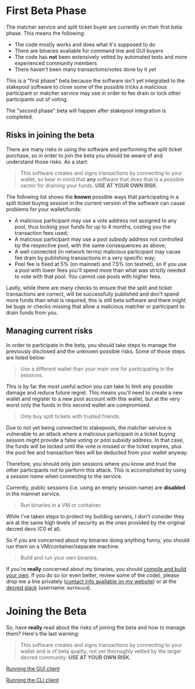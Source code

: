 # First Beta Phase

The matcher service and split ticket buyer are currently on their first beta phase. This means the following:

- The code mostly works and does what it's supposed to do
- There are binaries available for command line and GUI buyers
- The code has **not** been extensively vetted by automated tests and more experienced community members
- There haven't been many transactions/votes done by it *yet*

This is a "first phase" beta because the software isn't yet integrated to the stakepool software to close some of the possible tricks a malicious participant or matcher service may use in order to fee drain or lock other participants out of voting.

The "second phase" beta will happen after stakepool integration is completed.

## Risks in joining the beta

There are many risks in using the software and performing the split ticket purchase, so in order to join the beta you should be aware of and understand those risks. As a start:

> This software creates and signs transactions by connecting to your wallet, so bear in mind that **any** software that does that is a possible vector for draining your funds. **USE AT YOUR OWN RISK**.

The following list shows the **known** possible ways that participating in a split ticket buying session in the current version of the software can cause problems for your wallet/funds:

- A malicious participant may use a vote address not assigned to any pool, thus locking your funds for up to 4 months, costing you the transaction fees used;
- A malicious participant may use a pool subsidy address not controlled by the respective pool, with the same consequences as above;
- A well connected (in network terms) malicious participant may cause fee drain by publishing transactions in a very specific way;
- Pool fee is fixed at 5% (on mainnet) and 7.5% (on testnet), so if you use a pool with lower fees you'll spend more than what was strictly needed to vote with that pool. You cannot use pools with higher fees.

Lastly, while there are many checks to ensure that the split and ticket transactions are correct, will be successfully published and don't spend more funds than what is required, this is still beta software and there might be bugs or checks missing that allow a malicious matcher or participant to drain funds from you.

## Managing current risks

In order to participate in the beta, you should take steps to manage the previously disclosed and the unknown possible risks. Some of those steps are listed below:

> Use a different wallet than your main one for participating in the sessions.

This is by far the most useful action you can take to limit any possible damage and reduce future regret. This means you'll need to create a new wallet and register to a new pool account with this wallet, but at the very worst only the funds in this second wallet are compromised.

> Only buy split tickets with trusted friends.

Due to not yet being connected to stakepools, the matcher service is vulnerable to an attack where a malicious participant in a ticket buying session might provide a false voting or pool subsidy address. In that case, the funds will be locked until the vote is missed or the ticket expires, plus the pool fee and transaction fees will be deducted from your wallet anyway.

Therefore, you should only join sessions where you know and trust the other participants not to perform this attack. This is accomplished by using a *session name* when connecting to the service.

Currently, public sessions (i.e. using an empty session name) are **disabled** in the mainnet service.

> Run binaries in a VM or container.

While I've taken steps to protect my building servers, I don't consider they are at the same high levels of security as the ones provided by the original decred devs (C0 et al).

So if you are concerned about my binaries doing anything funny, you should run them on a VM/container/separate machine.

> Build and run your own binaries.

If you're **really** concerned about my binaries, you should [compile and build your own](building.md). If you do so (or even better, review some of the code), please drop me a line privately ([contact info available on my website](https://matheusd.com)) or at the [decred slack](https://slack.decred.org) (username: `matheusd`).

# Joining the Beta

So, have **really** read about the risks of joining the beta and how to manage them? Here's the last warning:

> This software creates and signs transactions by connecting to your wallet and is of beta quality, not yet thoroughly vetted by the larger decred community. **USE AT YOUR OWN RISK**.

[Running the GUI client](client-gui.md)

[Running the CLI client](client-cli.md)
